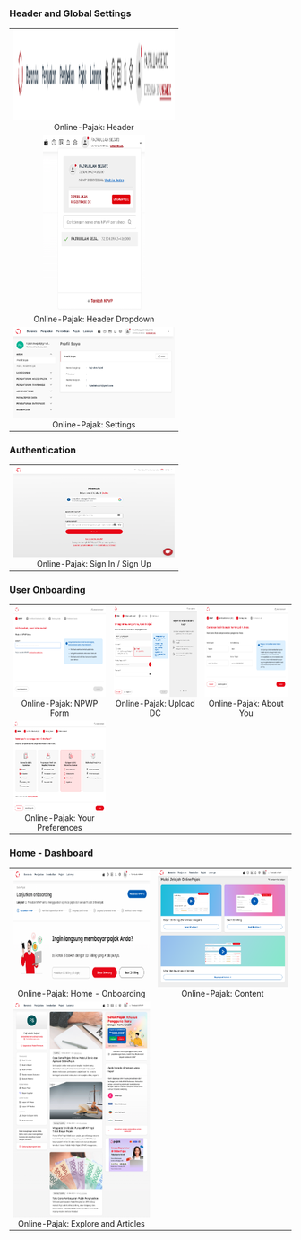 ### Header and Global Settings
<table>
  <tr>
    <td align="center">
      <a href="images/header-1.png" target="_blank">
        <img src="images/header-1.png" alt="Online Pajak - Product Screen" width="288" height="162">
      </a>
      <br>
      Online-Pajak: Header
    </td>
  </tr>
  <tr>
     <td align="center">
      <a href="images/header-3.png" target="_blank">
        <img src="images/header-3.png" alt="Online Pajak - Product Screen" width="182" height="317">
      </a>
      <br>
      Online-Pajak: Header Dropdown
    </td>
  </tr>
  <tr>
    <td align="center">
      <a href="images/header-2.png" target="_blank">
        <img src="images/header-2.png" alt="Online Pajak - Product Screen" width="288" height="162">
      </a>
      <br>
      Online-Pajak: Settings
    </td>
  </tr>
</table>


### Authentication
<table>
  <tr>
    <td align="center">
      <a href="images/auth-1.png" target="_blank">
        <img src="images/auth-1.png" alt="Online Pajak - Product Screen" width="288" height="162">
      </a>
      <br>
      Online-Pajak: Sign In / Sign Up
    </td>
  </tr>
</table>

### User Onboarding
<table>
  <tr>
    <td align="center">
      <a href="images/onboard-1.png" target="_blank">
        <img src="images/onboard-1.png" alt="Online Pajak - Product Screen" width="288" height="162">
      </a>
      <br>
      Online-Pajak: NPWP Form
    </td>
     <td align="center">
      <a href="images/onboard-2.png" target="_blank">
        <img src="images/onboard-2.png" alt="Online Pajak - Product Screen" width="288" height="162">
      </a>
      <br>
      Online-Pajak: Upload DC
    </td>
     <td align="center">
      <a href="images/onboard-3.png" target="_blank">
        <img src="images/onboard-3.png" alt="Online Pajak - Product Screen" width="288" height="162">
      </a>
      <br>
      Online-Pajak: About You
    </td>
  </tr>
  <tr>
    <td align="center">
      <a href="images/onboard-4.png" target="_blank">
        <img src="images/onboard-4.png" alt="Online Pajak - Product Screen" width="288" height="162">
      </a>
      <br>
      Online-Pajak: Your Preferences
    </td>
  </tr>
</table>

### Home - Dashboard
<table>
  <tr>
    <td align="center">
      <a href="images/home-1.png" target="_blank">
        <img src="images/home-1.png" alt="Online Pajak - Product Screen" width="375" height="210">
      </a>
      <br>
      Online-Pajak: Home - Onboarding
    </td>
     <td align="center">
      <a href="images/home-2.png" target="_blank">
        <img src="images/home-2.png" alt="Online Pajak - Product Screen" width="375" height="210">
      </a>
      <br>
      Online-Pajak: Content
    </td>
  </tr>
  <tr>
    <td align="center">
      <a href="images/home-3.png" target="_blank">
        <img src="images/home-3.png" alt="Online Pajak - Product Screen" width="288" height="384">
      </a>
      <br>
      Online-Pajak: Explore and Articles
    </td>
  </tr>
</table>

